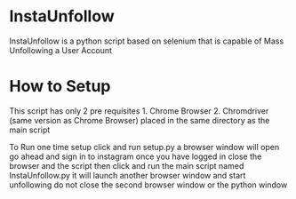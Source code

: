 # InstaUnfollow
InstaUnfollow is a python script based on selenium that is capable of Mass Unfollowing a User Account


<h1>How to Setup</h1>
This script has only 2 pre requisites
1. Chrome Browser
2. Chromdriver (same version as Chrome Browser) placed in the same directory as the main script

To Run one time setup click and run setup.py a browser window will open go ahead and sign in to instagram once you have logged in close the browser and the script
then click and run the main script named InstaUnfollow.py it will launch another browser window and start unfollowing do not close the second browser window or the python window
